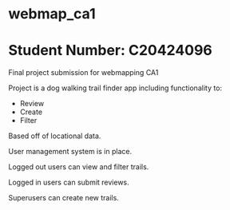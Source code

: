 # webmap_ca1
# Student Number: C20424096
Final project submission for webmapping CA1

Project is a dog walking trail finder app including functionality to:

- Review
- Create
- Filter

Based off of locational data. 

User management system is in place.

Logged out users can view and filter trails. 

Logged in users can submit reviews.

Superusers can create new trails.
